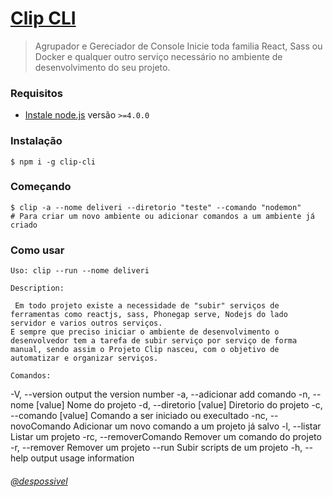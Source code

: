 # [Clip CLI](https://www.clipjs.com)
 
> Agrupador e Gereciador de Console 
> Inicie toda familia React, Sass ou Docker e qualquer outro serviço necessário no ambiente de desenvolvimento do seu projeto.

### Requisitos

- [Instale node.js](http://nodejs.org/) versão `>=4.0.0`
 
### Instalação

    $ npm i -g clip-cli

### Começando

    $ clip -a --nome deliveri --diretorio "teste" --comando "nodemon"   
    # Para criar um novo ambiente ou adicionar comandos a um ambiente já criado
 
### Como usar

    Uso: clip --run --nome deliveri

    Description:

     Em todo projeto existe a necessidade de "subir" serviços de ferramentas como reactjs, sass, Phonegap serve, Nodejs do lado servidor e varios outros serviços.
    E sempre que preciso iniciar o ambiente de desenvolvimento o desenvolvedor tem a tarefa de subir serviço por serviço de forma manual, sendo assim o Projeto Clip nasceu, com o objetivo de automatizar e organizar serviços.

    Comandos:

   -V, --version            output the version number
   -a, --adicionar          add comando
   -n, --nome [value]       Nome do projeto
   -d, --diretorio [value]  Diretorio do projeto
   -c, --comando [value]    Comando a ser iniciado ou execultado
   -nc, --novoComando       Adicionar um novo comando a um projeto já salvo
   -l, --listar             Listar um projeto
   -rc, --removerComando    Remover um comando do projeto
   -r, --remover            Remover um projeto
   --run                    Subir scripts de um projeto
   -h, --help               output usage information

###### [@despossivel](https://instagram.com/despossivel) 